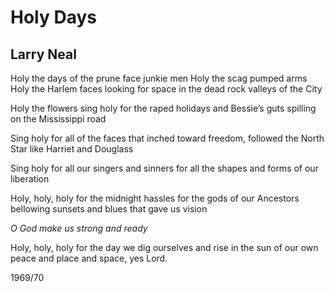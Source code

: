 # Holy Days
## Larry Neal
Holy the days of the prune face junkie men
Holy the scag pumped arms
Holy the Harlem faces
looking for space in the dead rock valleys of the City

Holy the flowers
sing holy for the raped holidays
and Bessie’s guts spilling on the Mississippi
road

Sing holy for all of the faces that inched
toward freedom, followed the North Star
like Harriet and Douglass

Sing holy for all our singers and sinners
for all the shapes and forms
of our liberation

Holy, holy, holy for the midnight hassles
for the gods of our Ancestors bellowing
sunsets and blues that gave us vision

 _O God make us strong and ready_

Holy, holy, holy for the day we dig ourselves
and rise in the sun of our own peace and place
and space, yes Lord.


1969/70